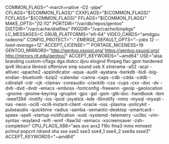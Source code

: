 COMMON_FLAGS="-march=native -O2 -pipe"
CFLAGS="${COMMON_FLAGS}"
CXXFLAGS="${COMMON_FLAGS}"
FCFLAGS="${COMMON_FLAGS}"
FFLAGS="${COMMON_FLAGS}"
MAKE_OPTS="j12 l12"
PORTDIR="/var/db/repos/gentoo"
DISTDIR="/var/cache/distfiles"
PKGDIR="/var/cache/binpkgs"
LC_MESSAGES=C
GRUB_PLATFORMS="efi-64"
VIDEO_CARDS="amdgpu radeonsi"
CONFIG_PROTECT="-*"
EMERGE_DEFAULT_OPTS="--jobs 12 --load-average=12"
ACCEPT_LICENSE="*"
PORTAGE_NICENESS=19
GENTOO_MIRRORS="http://gentoo.osuosl.org/ https://gentoo.osuosl.org/ http://mirrors.rit.edu/gentoo/"
ACCEPT_KEYWORDS="~amd64"
USE="alsa branding custom-cflags dga distcc djvu elogind ffmpeg flac gpm hardened ipv6 libcaca libressl offensive smp sound usb X xinerama
-a52 -acpi -altivec -apache2 -appindicator -aqua -audit -ayatana -berkdb -bidi -big-endian -bluetooth -bzip2 -calendar -canna -caps -cdb -cdda -cddb
-cdinstall -cdr -cjk -clamav -coreaudio -cracklib -css -cups -cxx -doc -dv -dvb -dvd -dvdr -emacs -emboss -fontconfig -freewnn -geoip -geolocation
-gnome -gnome-keyring -gnuplot -gps -gsl -gsm -gtk-doc -handbook -ibm -ieee1394 -inotify -ios -ipod -joystick -kde -libnotify -mms -mysql -mysqli -nas
-neon -oci8 -oci8-instant-client -oracle -oss -plasma -policykit -pulseaudio -quicktime -radius -samba -semantic-desktop -smartcard -speex -spell
-startup-notification -suid -systemd -telemetry -uclibc -vim-syntax -wayland -wifi -wmf -Xaw3d -xemacs -xscreensaver -zsh-completion"
CPU_FLAGS_X86="aes avx avx2 f16c fma3 mmx mmxext pclmul popcnt rdrand sha sse sse2 sse3 sse4_1 sse4_2 sse4a ssse3"
ACCEPT_KEYWORDS="~amd64"
